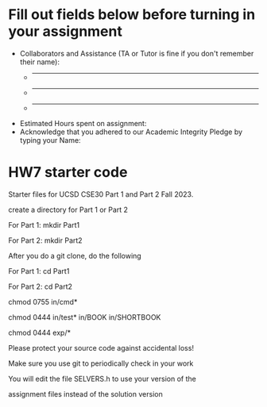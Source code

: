# Fill out fields below before turning in your assignment

* Collaborators and Assistance (TA or Tutor is fine if you don't remember their name):
  * ____________________________________________
  * ____________________________________________
  * ____________________________________________
* Estimated Hours spent on assignment:
* Acknowledge that you adhered to our Academic Integrity Pledge by typing your Name:


# HW7 starter code
Starter files for UCSD CSE30 Part 1 and Part 2 Fall 2023.

create a directory for Part 1 or Part 2

For Part 1: mkdir Part1

For Part 2: mkdir Part2

After you do a git clone, do the following

For Part 1: cd Part1

For Part 2: cd Part2

chmod 0755 in/cmd*

chmod 0444 in/test* in/BOOK in/SHORTBOOK

chmod 0444 exp/*

Please protect your source code against accidental loss!

Make sure you use git to periodically check in your work

You will edit the file SELVERS.h to use your version of the

assignment files instead of the solution version
